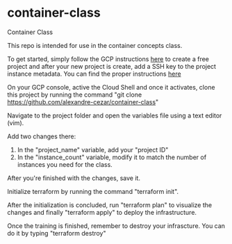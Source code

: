 # container-class
Container Class

This repo is intended for use in the container concepts class.

To get started, simply follow the GCP instructions [here](https://cloud.google.com/free) to create a free project and after your new project is create, add a SSH key to the project instance metadata. You can find the proper instructions [here](https://cloud.google.com/compute/docs/instances/adding-removing-ssh-keys)

On your GCP console, active the Cloud Shell and once it activates, clone this project by running the command "git clone https://github.com/alexandre-cezar/container-class"

Navigate to the project folder and open the variables file using a text editor (vim).

Add two changes there:
  1. In the "project_name" variable, add your "project ID" 
  2. In the "instance_count" variable, modify it to match the number of instances you need for the class.

After you're finished with the changes, save it.

Initialize terraform by running the command "terraform init".

After the initialization is concluded, run "terraform plan" to visualize the changes and finally "terraform apply" to deploy the infrastructure.

Once the training is finished, remember to destroy your infrascture. You can do it by typing "terraform destroy"
